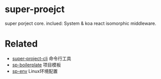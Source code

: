 # super-proejct

super porject core. inclued: System & koa react isomorphic middleware.

# Related

 - [super-project-cli](https://github.com/websage-team/super-project-cli) 命令行工具
 - [sp-boilerplate](https://github.com/websage-team/sp-boilerplate) 项目模板
 - [sp-env](https://github.com/websage-team/sp-env) Linux环境配置

